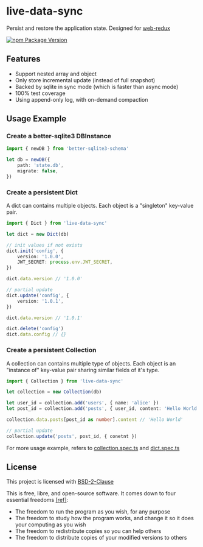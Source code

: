 # live-data-sync

Persist and restore the application state. Designed for [web-redux](https://github.com/beenotung/web-redux)

[![npm Package Version](https://img.shields.io/npm/v/live-data-sync.svg?maxAge=3600)](https://www.npmjs.com/package/live-data-sync)

## Features

- Support nested array and object
- Only store incremental update (instead of full snapshot)
- Backed by sqlite in sync mode (which is faster than async mode)
- 100% test coverage
- Using append-only log, with on-demand compaction

## Usage Example

### Create a better-sqlite3 DBInstance

```typescript
import { newDB } from 'better-sqlite3-schema'

let db = newDB({
    path: 'state.db',
    migrate: false,
})
```

### Create a persistent Dict

A dict can contains multiple objects.
Each object is a "singleton" key-value pair.

```typescript
import { Dict } from 'live-data-sync'

let dict = new Dict(db)

// init values if not exists
dict.init('config', {
    version: '1.0.0',
    JWT_SECRET: process.env.JWT_SECRET,
})

dict.data.version // '1.0.0'

// partial update
dict.update('config', {
    version: '1.0.1',
})

dict.data.version // '1.0.1'

dict.delete('config')
dict.data.config // {}
```

### Create a persistent Collection

A collection can contains multiple type of objects.
Each object is an "instance of" key-value pair sharing similar fields of it's type.

```typescript
import { Collection } from 'live-data-sync'

let collection = new Collection(db)

let user_id = collection.add('users', { name: 'alice' })
let post_id = collection.add('posts', { user_id, content: 'Hello World' })

collection.data.posts[post_id as number].content // 'Hello World'

// partial update
collection.update('posts', post_id, { conetnt })
```

For more usage example, refers to [collection.spec.ts](./test/collection.spec.ts) and [dict.spec.ts](./test/dict.spec.ts)

## License

This project is licensed with [BSD-2-Clause](./LICENSE)

This is free, libre, and open-source software. It comes down to four essential freedoms [[ref]](https://seirdy.one/2021/01/27/whatsapp-and-the-domestication-of-users.html#fnref:2):

- The freedom to run the program as you wish, for any purpose
- The freedom to study how the program works, and change it so it does your computing as you wish
- The freedom to redistribute copies so you can help others
- The freedom to distribute copies of your modified versions to others

